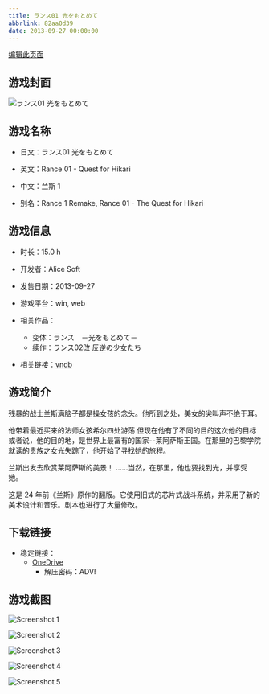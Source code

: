 ```yaml
---
title: ランス01 光をもとめて
abbrlink: 82aa0d39
date: 2013-09-27 00:00:00
---
```

[编辑此页面](https://github.com/ACG-3/ADV3-source/blob/main/source/_posts/games/%E3%83%A9%E3%83%B3%E3%82%B901%20%E5%85%89%E3%82%92%E3%82%82%E3%81%A8%E3%82%81%E3%81%A6.md)

## 游戏封面

![ランス01 光をもとめて](https://pan.timero.xyz/onedrive/img_lib_001/%E3%83%A9%E3%83%B3%E3%82%B901%20%E5%85%89%E3%82%92%E3%82%82%E3%81%A8%E3%82%81%E3%81%A6_cover.avif)


## 游戏名称

- 日文：ランス01 光をもとめて
- 英文：Rance 01 - Quest for Hikari
- 中文：兰斯 1

- 别名：Rance 1 Remake, Rance 01 - The Quest for Hikari


## 游戏信息

- 时长：15.0 h
- 开发者：Alice Soft
- 发售日期：2013-09-27
- 游戏平台：win, web
- 相关作品：
   - 变体：ランス　－光をもとめて－
   - 续作：ランス02改 反逆の少女たち

- 相关链接：[vndb](https://vndb.org/v14022)


## 游戏简介

残暴的战士兰斯满脑子都是操女孩的念头。他所到之处，美女的尖叫声不绝于耳。

他带着最近买来的法师女孩希尔四处游荡 但现在他有了不同的目的这次他的目标或者说，他的目的地，是世界上最富有的国家--莱阿萨斯王国。在那里的巴黎学院就读的贵族之女光失踪了，他开始了寻找她的旅程。

兰斯出发去欣赏莱阿萨斯的美景！
......当然，在那里，他也要找到光，并享受她。



这是 24 年前《兰斯》原作的翻版。它使用旧式的芯片式战斗系统，并采用了新的美术设计和音乐。剧本也进行了大量修改。


## 下载链接

- 稳定链接：
    - [OneDrive](https://pan.timero.xyz/onedrive/adv_lib_001/%E3%83%A9%E3%83%B3%E3%82%B901%20%E5%85%89%E3%82%92%E3%82%82%E3%81%A8%E3%82%81%E3%81%A6)
        - 解压密码：ADV!



## 游戏截图


![Screenshot 1](https://pan.timero.xyz/onedrive/img_lib_001/%E3%83%A9%E3%83%B3%E3%82%B901%20%E5%85%89%E3%82%92%E3%82%82%E3%81%A8%E3%82%81%E3%81%A6_Screenshot_1.avif)

![Screenshot 2](https://pan.timero.xyz/onedrive/img_lib_001/%E3%83%A9%E3%83%B3%E3%82%B901%20%E5%85%89%E3%82%92%E3%82%82%E3%81%A8%E3%82%81%E3%81%A6_Screenshot_2.avif)

![Screenshot 3](https://pan.timero.xyz/onedrive/img_lib_001/%E3%83%A9%E3%83%B3%E3%82%B901%20%E5%85%89%E3%82%92%E3%82%82%E3%81%A8%E3%82%81%E3%81%A6_Screenshot_3.avif)

![Screenshot 4](https://pan.timero.xyz/onedrive/img_lib_001/%E3%83%A9%E3%83%B3%E3%82%B901%20%E5%85%89%E3%82%92%E3%82%82%E3%81%A8%E3%82%81%E3%81%A6_Screenshot_4.avif)

![Screenshot 5](https://pan.timero.xyz/onedrive/img_lib_001/%E3%83%A9%E3%83%B3%E3%82%B901%20%E5%85%89%E3%82%92%E3%82%82%E3%81%A8%E3%82%81%E3%81%A6_Screenshot_5.avif)

